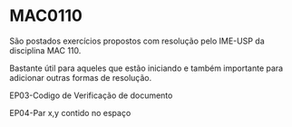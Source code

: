 # MAC0110
São postados exercícios propostos com resolução pelo IME-USP da disciplina MAC 110.

Bastante útil para aqueles que estão iniciando e também importante para adicionar outras formas de resolução.

EP03-Codigo de Verificação de documento

EP04-Par x,y contido no espaço 
